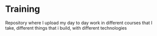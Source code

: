 # Training
Repository where I upload my day to day work in different courses that I take, different things that i build, with different technologies
